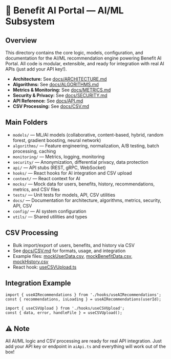 # 🤖 Benefit AI Portal — AI/ML Subsystem

## Overview
This directory contains the core logic, models, configuration, and documentation for the AI/ML recommendation engine powering Benefit AI Portal. All code is modular, extensible, and ready for integration with real AI APIs (just add your API key!).

- **Architecture:** See [docs/ARCHITECTURE.md](./docs/ARCHITECTURE.md)
- **Algorithms:** See [docs/ALGORITHMS.md](./docs/ALGORITHMS.md)
- **Metrics & Monitoring:** See [docs/METRICS.md](./docs/METRICS.md)
- **Security & Privacy:** See [docs/SECURITY.md](./docs/SECURITY.md)
- **API Reference:** See [docs/API.md](./docs/API.md)
- **CSV Processing:** See [docs/CSV.md](./docs/CSV.md)

## Main Folders
- `models/` — ML/AI models (collaborative, content-based, hybrid, random forest, gradient boosting, neural network)
- `algorithms/` — Feature engineering, normalization, A/B testing, batch processing, caching
- `monitoring/` — Metrics, logging, monitoring
- `security/` — Anonymization, differential privacy, data protection
- `api/` — API stubs (REST, gRPC, WebSocket)
- `hooks/` — React hooks for AI integration and CSV upload
- `context/` — React context for AI
- `mocks/` — Mock data for users, benefits, history, recommendations, metrics, and CSV files
- `tests/` — Unit tests for models, API, CSV utilities
- `docs/` — Documentation for architecture, algorithms, metrics, security, API, CSV
- `config/` — AI system configuration
- `utils/` — Shared utilities and types

## CSV Processing
- Bulk import/export of users, benefits, and history via CSV
- See [docs/CSV.md](./docs/CSV.md) for formats, usage, and integration
- Example files: [mockUserData.csv](./mocks/mockUserData.csv), [mockBenefitData.csv](./mocks/mockBenefitData.csv), [mockHistory.csv](./mocks/mockHistory.csv)
- React hook: [useCSVUpload.ts](./hooks/useCSVUpload.ts)

## Integration Example
```tsx
import { useAIRecommendations } from './hooks/useAIRecommendations';
const { recommendations, isLoading } = useAIRecommendations(userId);

import { useCSVUpload } from './hooks/useCSVUpload';
const { data, error, handleFile } = useCSVUpload();
```

## ⚠️ Note
All AI/ML logic and CSV processing are ready for real API integration. Just add your API key or endpoint in `aiApi.ts` and everything will work out of the box! 